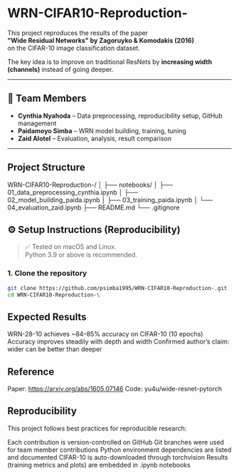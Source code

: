 # WRN-CIFAR10-Reproduction-

This project reproduces the results of the paper  
**"Wide Residual Networks" by Zagoruyko & Komodakis (2016)**  
on the CIFAR-10 image classification dataset.

The key idea is to improve on traditional ResNets by **increasing width (channels)** instead of going deeper.

---

## 👥 Team Members

- **Cynthia Nyahoda** – Data preprocessing, reproducibility setup, GitHub management  
- **Paidamoyo Simba** – WRN model building, training, tuning  
- **Zaid Alotel** – Evaluation, analysis, result comparison

---

## Project Structure

WRN-CIFAR10-Reproduction-/
│
├── notebooks/
│ ├── 01_data_preprocessing_cynthia.ipynb
│ ├── 02_model_building_paida.ipynb
│ ├── 03_training_paida.ipynb
│ └── 04_evaluation_zaid.ipynb
├── README.md
└── .gitignore


## ⚙️ Setup Instructions (Reproducibility)

> ✅ Tested on macOS and Linux.  
> Python 3.9 or above is recommended.

### 1. Clone the repository

```bash
git clone https://github.com/psimba1995/WRN-CIFAR10-Reproduction-.git
cd WRN-CIFAR10-Reproduction-\
```



## Expected Results

WRN-28-10 achieves ~84–85% accuracy on CIFAR-10 (10 epochs)
Accuracy improves steadily with depth and width
Confirmed author’s claim: wider can be better than deeper

## Reference

Paper: https://arxiv.org/abs/1605.07146
Code: yu4u/wide-resnet-pytorch

## Reproducibility 

This project follows best practices for reproducible research:

Each contribution is version-controlled on GitHub
Git branches were used for team member contributions
Python environment dependencies are listed and documented
CIFAR-10 is auto-downloaded through torchvision
Results (training metrics and plots) are embedded in .ipynb notebooks
